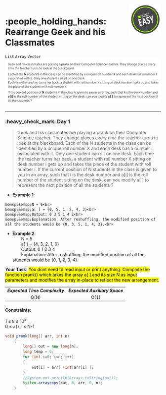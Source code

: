 <img align='right' src="https://github.com/guru-shreyansh/GeeksforGeeks-30-Days-of-Code/blob/main/!DOC!/Easy%231.png" width="100">
<h1>:people_holding_hands: Rearrange Geek and his Classmates</h1>

`List`
`Array`
`Vector`
<img align='centre' src="https://github.com/guru-shreyansh/GeeksforGeeks-30-Days-of-Code/blob/main/!DOC!/D01.png">
________________________________________________________________________________________________________________________________________________________
<h3>:heavy_check_mark: Day 1</h3>
<blockquote>Geek and his classmates are playing a prank on their Computer Science teacher. They change places every time the teacher turns to look at the blackboard.
Each of the N students in the class can be identified by a unique roll number X and each desk has a number i associated with it. Only one student can sit on one desk. 
Each time the teacher turns her back, a student with roll number X sitting on desk number i gets up and takes the place of the student with roll number i.
If the current position of N students in the class is given to you in an array, such that i is the desk number and a[i] is the roll number of the student sitting on the desk, can you modify a[ ] to represent the next position of all the students ?</blockquote>

* **Example 1**:<br>
```
&emsp;&emsp;N = 6<br>
&emsp;&emsp;a[ ] = {0, 5, 1, 2, 4, 3}<br>
&emsp;&emsp;Output: 0 3 5 1 4 2<br>
&emsp;&emsp;Explanation: After reshuffling, the modified position of all the students would be {0, 3, 5, 1, 4, 2}.<br>
```
* **Example 2**:<br>
&emsp;&emsp;N = 5<br>
&emsp;&emsp;a[ ] = {4, 3, 2, 1, 0}<br>
&emsp;&emsp;Output: 0 1 2 3 4 <br>
&emsp;&emsp;Explanation: After reshuffling, the modified position of all the students would be {0, 1, 2, 3, 4}.<br>

**Your Task**:
<mark>You dont need to read input or print anything. Complete the function prank() which takes the array a[ ] and its size N as input parameters and modifies the array in-place to reflect the new arrangement.</mark>

<table align="center">
      <tr><td><em><b>Expected Time Complexity</td> <td><em><b>Expected Auxiliary Space</td></tr>
      <tr><td align="center">O(N)</td> <td align="center">O(1)</td></tr>
</table>
       
#### Constraints:
1  ≤  `N`  ≤  10⁵<br>
0  ≤  `a[i]`  ≤  N-1

```java
void prank(long[] arr, int n)
    {
        long[] out = new long[n];
        long temp = 0;
        for (int i=0; i<n; i++)
        {
            out[i] = arr[ (int)arr[i] ];
        }
        //System.out.println(Arrays.toString(out));
        System.arraycopy(out, 0, arr, 0, n);
    }
```
<!--
¹ ² ³ ⁴ ⁵ ⁶ ⁷ ⁸ ⁹ ¹⁰
-->

